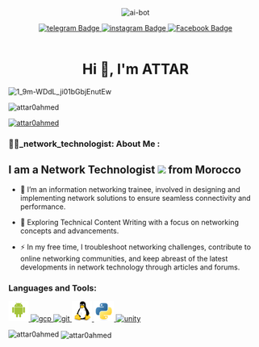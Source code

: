 <div id="header" align="center">
 
  ![ai-bot](https://github.com/ATTAR0AHMED/ATTAR0AHMED/assets/159585034/6ed4c99d-12fe-4c49-a99f-1e633fcf2157)
</div>
<div id="badges" align="center">
  <a href="https://web.telegram.org/a/">
    <img src="https://img.shields.io/badge/Telegram-blue?style=for-the-badge&logo=telegram&logoColor=white" alt="telegram Badge"/>
  </a>
  <a href="https://www.instagram.com/attar_2003?igsh=MWRlNDFrOWVmdXkyZQ==">
    <img src="https://img.shields.io/badge/instagram-pink?style=for-the-badge&logo=instagram&logoColor=white" alt="instagram Badge"/>
  </a>
  <a href="https://www.facebook.com/profile.php?id=100020958202813&mibextid=ZbWKwL">
    <img src="https://img.shields.io/badge/Facebook-blue?style=for-the-badge&logo=facebook&logoColor=white" alt="Facebook Badge"/>
  </a>
</div>

<div align="center">
  <img src="https://komarev.com/ghpvc/?username=your-github-abdelfadelAchraf&style=flat-square&color=blue" alt=""/>
</div>
<h1 align="center" font-weight="bolder">
<h1 align="center">Hi 👋, I'm ATTAR</h1>
  
![1_9m-WDdL_ji01bGbjEnutEw](https://github.com/ATTAR0AHMED/ATTAR0AHMED/assets/159585034/e7212023-9ca2-4b4e-8e42-4df72e00156a)


<p align="left"> <img src="https://komarev.com/ghpvc/?username=attar0ahmed&label=Profile%20views&color=0e75b6&style=flat" alt="attar0ahmed" /> </p>

<p align="left"> <a href="https://github.com/ryo-ma/github-profile-trophy"><img src="https://github-profile-trophy.vercel.app/?username=attar0ahmed" alt="attar0ahmed" /></a> </p>

### 👨‍💻_network_technologist: About Me :
I am a Network Technologist <img src="https://media.giphy.com/media/WUlplcMpOCEmTGBtBW/giphy.gif" width="30"> from Morocco 
---
- :telescope: I’m an information networking trainee, involved in designing and implementing network solutions to ensure seamless connectivity and performance.

- :seedling: Exploring Technical Content Writing with a focus on networking concepts and advancements.

- :zap: In my free time, I troubleshoot networking challenges, contribute to online networking communities, and keep abreast of the latest developments in network technology through articles and forums.

<h3 align="left">Languages and Tools:</h3>
<p align="left"> <a href="https://developer.android.com" target="_blank" rel="noreferrer"> <img src="https://raw.githubusercontent.com/devicons/devicon/master/icons/android/android-original-wordmark.svg" alt="android" width="40" height="40"/> </a> <a href="https://cloud.google.com" target="_blank" rel="noreferrer"> <img src="https://www.vectorlogo.zone/logos/google_cloud/google_cloud-icon.svg" alt="gcp" width="40" height="40"/> </a> <a href="https://git-scm.com/" target="_blank" rel="noreferrer"> <img src="https://www.vectorlogo.zone/logos/git-scm/git-scm-icon.svg" alt="git" width="40" height="40"/> </a> <a href="https://www.linux.org/" target="_blank" rel="noreferrer"> <img src="https://raw.githubusercontent.com/devicons/devicon/master/icons/linux/linux-original.svg" alt="linux" width="40" height="40"/> </a> <a href="https://www.python.org" target="_blank" rel="noreferrer"> <img src="https://raw.githubusercontent.com/devicons/devicon/master/icons/python/python-original.svg" alt="python" width="40" height="40"/> </a> <a href="https://unity.com/" target="_blank" rel="noreferrer"> <img src="https://www.vectorlogo.zone/logos/unity3d/unity3d-icon.svg" alt="unity" width="40" height="40"/> </a> </p>

<p><img align="left" src="https://github-readme-stats.vercel.app/api/top-langs?username=attar0ahmed&show_icons=true&locale=en&layout=compact" alt="attar0ahmed" /></p>

<p>&nbsp;<img align="center" src="https://github-readme-stats.vercel.app/api?username=attar0ahmed&show_icons=true&locale=en" alt="attar0ahmed" /></p>
